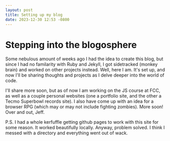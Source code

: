 ```yaml
---
layout: post
title: Setting up my blog
date: 2023-12-30 12:53 -0800
---
```


# Stepping into the blogosphere

Some nebulous amount of weeks ago I had the idea to create this blog, but since I had no familarity with Ruby and Jekyll, I got sidetracked (monkey brain) and worked on other projects instead. Well, here I am. It's set up, and now I'll be sharing thoughts and projects as I delve deeper into the world of code.

I'll share more soon, but as of now I am working on the JS course at FCC, as well as a couple personal websites (one a portfolio site, and the other a Tecmo Superbowl records site). I also have come up with an idea for a browser RPG (which may or may not include fighting zombies). More soon! Over and out, Jeff.

P.S. I had a whole kerfuffle getting github pages to work with this site for some reason. It worked beautifully locally. Anyway, problem solved. I think I messed with a directory and everything went out of wack.